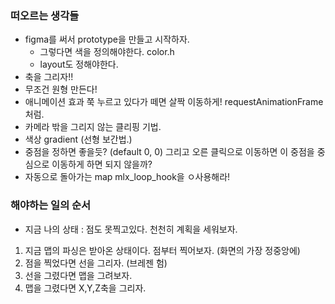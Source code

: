 ### 떠오르는 생각들 

- figma를 써서 prototype을 만들고 시작하자. 
    - 그렇다면 색을 정의해야한다. color.h
    - layout도 정해야한다. 
- 축을 그리자!! 
- 무조건 원형 만든다! 
- 애니메이션 효과 쭉 누르고 있다가 떼면 살짝 이동하게! requestAnimationFrame처럼.
- 카메라 밖을 그리지 않는 클리핑 기법. 
- 색상 gradient (선형 보간법.)
- 중점을 정하면 좋을듯? (default 0, 0) 그리고 오른 클릭으로 이동하면 이 중점을 중심으로 이동하게 하면 되지 않을까? 
- 자동으로 돌아가는 map mlx_loop_hook을 ㅇ사용해라! 

### 해야하는 일의 순서 
- 지금 나의 상태 : 점도 못찍고있다. 천천히 계획을 세워보자. 

1. 지금 맵의 파싱은 받아온 상태이다. 점부터 찍어보자. (화면의 가장 정중앙에)
2. 점을 찍었다면 선을 그리자. (브레젠 험)
3. 선을 그렸다면 맵을 그려보자. 
4. 맵을 그렸다면 X,Y,Z축을 그리자.

